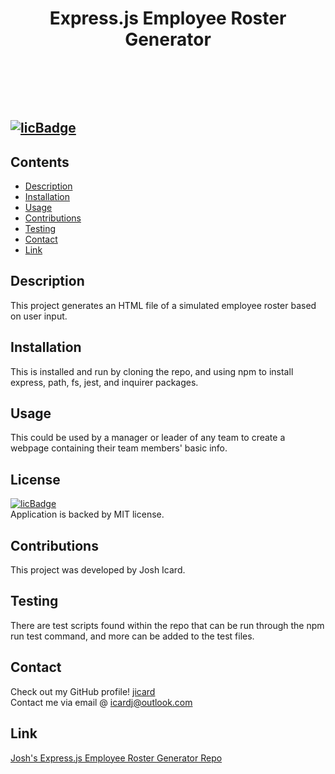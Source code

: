  
# <header>Express.js Employee Roster Generator</header>
## [![licBadge](https://img.shields.io/badge/License-MIT-yellow.svg)](https://opensource.org/licenses/MIT)
## Contents
- [Description](#description)
- [Installation](#installation)
- [Usage](#usage)
- [Contributions](#contributions)
- [Testing](#testing)
- [Contact](#contact)
- [Link](#link)
## Description
This project generates an HTML file of a simulated employee roster based on user input. 
## Installation
This is installed and run by cloning the repo, and using npm to install express, path, fs, jest, and inquirer packages. 
## Usage
This could be used by a manager or leader of any team to create a webpage containing their team members' basic info. 
## License
[![licBadge](https://img.shields.io/badge/License-MIT-yellow.svg)](https://opensource.org/licenses/MIT) <br /> Application is backed by MIT license.
## Contributions
This project was developed by Josh Icard. 
## Testing
There are test scripts found within the repo that can be run through the npm run test command, and more can be added to the test files. 
## Contact
Check out my GitHub profile! [jicard](https://github.com/jicard)
<br />
Contact me via email @ icardj@outlook.com
## Link
[Josh's Express.js Employee Roster Generator Repo](https://github.com/jicard/Express.js-Employee-Roster-Generator)
